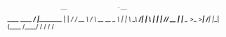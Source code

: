                      __                .__
  ____  ____   _____/  |_____________  |  |
_/ ___\/ __ \ /    \   __\_  __ \__  \ |  |
\  \__\  ___/|   |  \  |  |  | \// __ \|  |__
 \___  >___  >___|  /__|  |__|  (____  /____/
     \/    \/     \/                 \/


